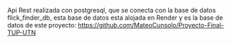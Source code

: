 Api Rest realizada con postgresql, que se conecta con la base de datos flick_finder_db, esta base de datos esta alojada en Render y es la base de datos de este proyecto: https://github.com/MateoCunsolo/Proyecto-Final-TUP-UTN
